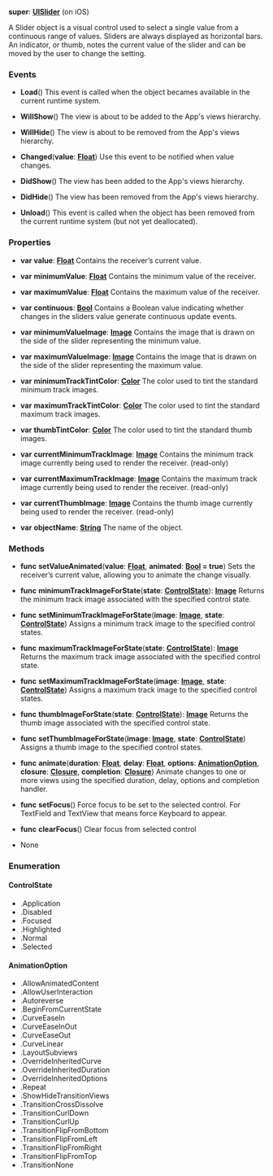 **super**: **[UISlider](UISlider.md)** (on iOS)

A Slider object is a visual control used to select a single value from a continuous range of values. Sliders are always displayed as horizontal bars. An indicator, or thumb, notes the current value of the slider and can be moved by the user to change the setting.

### Events

* **Load**()
This event is called when the object becames available in the current runtime system.

* **WillShow**()
The view is about to be added to the App's views hierarchy.

* **WillHide**()
The view is about to be removed from the App's views hierarchy.

* **Changed**(**value**: **[Float](../gravity/float.md)**)
Use this event to be notified when value changes.

* **DidShow**()
The view has been added to the App's views hierarchy.

* **DidHide**()
The view has been removed from the App's views hierarchy.

* **Unload**()
This event is called when the object has been removed from the current runtime system (but not yet deallocated).



### Properties

* **var** **value**: **[Float](../gravity/float.md)**
Contains the receiver’s current value.

* **var** **minimumValue**: **[Float](../gravity/float.md)**
Contains the minimum value of the receiver.

* **var** **maximumValue**: **[Float](../gravity/float.md)**
Contains the maximum value of the receiver.

* **var** **continuous**: **[Bool](../gravity/bool.md)**
Contains a Boolean value indicating whether changes in the sliders value generate continuous update events.

* **var** **minimumValueImage**: **[Image](Image.md)**
Contains the image that is drawn on the side of the slider representing the minimum value.

* **var** **maximumValueImage**: **[Image](Image.md)**
Contains the image that is drawn on the side of the slider representing the maximum value.

* **var** **minimumTrackTintColor**: **[Color](Color.md)**
The color used to tint the standard minimum track images.

* **var** **maximumTrackTintColor**: **[Color](Color.md)**
The color used to tint the standard maximum track images.

* **var** **thumbTintColor**: **[Color](Color.md)**
The color used to tint the standard thumb images.

* **var** **currentMinimumTrackImage**: **[Image](Image.md)**
Contains the minimum track image currently being used to render the receiver. \(read-only\)

* **var** **currentMaximumTrackImage**: **[Image](Image.md)**
Contains the maximum track image currently being used to render the receiver. \(read-only\)

* **var** **currentThumbImage**: **[Image](Image.md)**
Contains the thumb image currently being used to render the receiver. \(read-only\)

* **var** **objectName**: **[String](../gravity/string.md)**
The name of the object.



### Methods

* **func** **setValueAnimated**(**value**: **[Float](../gravity/float.md)**, **animated**: **[Bool](../gravity/bool.md) = true**)
Sets the receiver’s current value, allowing you to animate the change visually.

* **func** **minimumTrackImageForState**(**state**: **<a href="#_enum_ControlState">ControlState</a>**): <strong>[Image](Image.md)</strong> 
Returns the minimum track image associated with the specified control state.

* **func** **setMinimumTrackImageForState**(**image**: **[Image](Image.md)**, **state**: **<a href="#_enum_ControlState">ControlState</a>**)
Assigns a minimum track image to the specified control states.

* **func** **maximumTrackImageForState**(**state**: **<a href="#_enum_ControlState">ControlState</a>**): <strong>[Image](Image.md)</strong> 
Returns the maximum track image associated with the specified control state.

* **func** **setMaximumTrackImageForState**(**image**: **[Image](Image.md)**, **state**: **<a href="#_enum_ControlState">ControlState</a>**)
Assigns a maximum track image to the specified control states.

* **func** **thumbImageForState**(**state**: **<a href="#_enum_ControlState">ControlState</a>**): <strong>[Image](Image.md)</strong> 
Returns the thumb image associated with the specified control state.

* **func** **setThumbImageForState**(**image**: **[Image](Image.md)**, **state**: **<a href="#_enum_ControlState">ControlState</a>**)
Assigns a thumb image to the specified control states.

* **func** **animate**(**duration**: **[Float](../gravity/float.md)**, **delay**: **[Float](../gravity/float.md)**, **options**: **<a href="#_enum_AnimationOption">AnimationOption</a>**, **closure**: **[Closure](../gravity/closure.md)**, **completion**: **[Closure](../gravity/closure.md)**)
Animate changes to one or more views using the specified duration, delay, options and completion handler.

* **func** **setFocus**()
Force focus to be set to the selected control. For TextField and TextView that means force Keyboard to appear.

* **func** **clearFocus**()
Clear focus from selected control



* None

### Enumeration

<div name="_enum_ControlState"></div>

#### ControlState
 * .Application
 * .Disabled
 * .Focused
 * .Highlighted
 * .Normal
 * .Selected

<div name="_enum_AnimationOption"></div>

#### AnimationOption
 * .AllowAnimatedContent
 * .AllowUserInteraction
 * .Autoreverse
 * .BeginFromCurrentState
 * .CurveEaseIn
 * .CurveEaseInOut
 * .CurveEaseOut
 * .CurveLinear
 * .LayoutSubviews
 * .OverrideInheritedCurve
 * .OverrideInheritedDuration
 * .OverrideInheritedOptions
 * .Repeat
 * .ShowHideTransitionViews
 * .TransitionCrossDissolve
 * .TransitionCurlDown
 * .TransitionCurlUp
 * .TransitionFlipFromBottom
 * .TransitionFlipFromLeft
 * .TransitionFlipFromRight
 * .TransitionFlipFromTop
 * .TransitionNone



